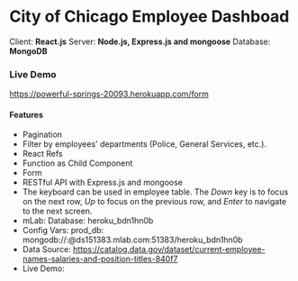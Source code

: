 # City of Chicago Employee Dashboad

Client: **React.js**
Server: **Node.js, Express.js and mongoose**
Database: **MongoDB**

### Live Demo
https://powerful-springs-20093.herokuapp.com/form

#### Features


- Pagination
- Filter by employees' departments (Police, General Services, etc.).
- React Refs
- Function as Child Component
- Form
- RESTful API with Express.js and mongoose
- The keyboard can be used in employee table. The *Down* key is to focus on the next row, *Up* to focus on the previous row, and *Enter* to navigate to the next screen.
 - mLab: Database: heroku_bdn1hn0b
 - Config Vars: prod_db: mongodb://<user>:<password>@ds151383.mlab.com:51383/heroku_bdn1hn0b
- Data Source: https://catalog.data.gov/dataset/current-employee-names-salaries-and-position-titles-840f7
- Live Demo: 